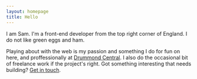 ```yaml
---
layout: homepage
title: Hello
---
```


I am Sam. I'm a front-end developer from the top right corner of England. I do not like green eggs and ham.

Playing about with the web is my passion and something I do for fun on here, and proffessionally at [Drummond Central](http://www.drummondcentral.co.uk). I also do the occasional bit of freelance work if the project's right. Got something interesting that needs building? [Get in touch](mailto:sam@beckham.io).
